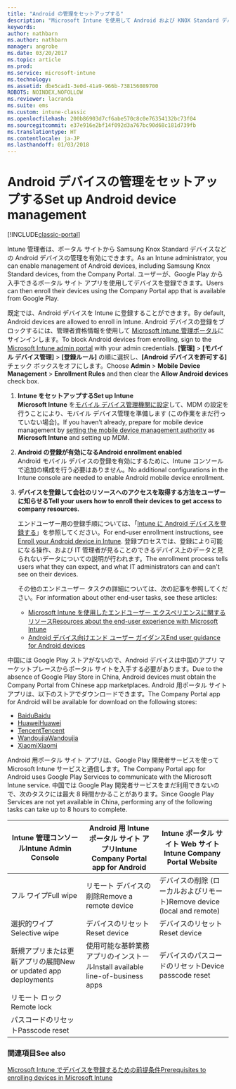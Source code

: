 ```yaml
---
title: "Android の管理をセットアップする"
description: "Microsoft Intune を使用して Android および KNOX Standard デバイスのモバイル デバイス管理 (MDM) を有効にします。"
keywords: 
author: nathbarn
ms.author: nathbarn
manager: angrobe
ms.date: 03/20/2017
ms.topic: article
ms.prod: 
ms.service: microsoft-intune
ms.technology: 
ms.assetid: dbe5cad1-3e0d-41a9-966b-738156089700
ROBOTS: NOINDEX,NOFOLLOW
ms.reviewer: lacranda
ms.suite: ems
ms.custom: intune-classic
ms.openlocfilehash: 200b86903d7cf6abe570c8c0e76354132bc73f04
ms.sourcegitcommit: e37e916e2bf14f092d3a767bc90d68c181d739fb
ms.translationtype: HT
ms.contentlocale: ja-JP
ms.lasthandoff: 01/03/2018
---
```

# <a name="set-up-android-device-management"></a><span data-ttu-id="2d1c7-103">Android デバイスの管理をセットアップする</span><span class="sxs-lookup"><span data-stu-id="2d1c7-103">Set up Android device management</span></span>

[!INCLUDE[classic-portal](../includes/classic-portal.md)]

<span data-ttu-id="2d1c7-104">Intune 管理者は、ポータル サイトから Samsung Knox Standard デバイスなどの Android デバイスの管理を有効にできます。</span><span class="sxs-lookup"><span data-stu-id="2d1c7-104">As an Intune administrator, you can enable management of Android devices, including Samsung Knox Standard devices, from the Company Portal.</span></span> <span data-ttu-id="2d1c7-105">ユーザーが、Google Play から入手できるポータル サイト アプリを使用してデバイスを登録できます。</span><span class="sxs-lookup"><span data-stu-id="2d1c7-105">Users can then enroll their devices using the Company Portal app that is available from Google Play.</span></span>

<span data-ttu-id="2d1c7-106">既定では、Android デバイスを Intune に登録することができます。</span><span class="sxs-lookup"><span data-stu-id="2d1c7-106">By default, Android devices are allowed to enroll in Intune.</span></span> <span data-ttu-id="2d1c7-107">Android デバイスの登録をブロックするには、管理者資格情報を使用して [Microsoft Intune 管理ポータル](https://manage.microsoft.com)にサインインします。</span><span class="sxs-lookup"><span data-stu-id="2d1c7-107">To block Android devices from enrolling, sign to the [Microsoft Intune admin portal](https://manage.microsoft.com) with your admin credentials.</span></span> <span data-ttu-id="2d1c7-108">**[管理]** > **[モバイル デバイス管理]** > **[登録ルール]** の順に選択し、**[Android デバイスを許可する]** チェック ボックスをオフにします。</span><span class="sxs-lookup"><span data-stu-id="2d1c7-108">Choose **Admin** > **Mobile Device Management** > **Enrollment Rules** and then clear the **Allow Android devices** check box.</span></span>

1. <span data-ttu-id="2d1c7-109">**Intune をセットアップする**</span><span class="sxs-lookup"><span data-stu-id="2d1c7-109">**Set up Intune**</span></span><br>
   <span data-ttu-id="2d1c7-110">**Microsoft Intune** を[モバイル デバイス管理機関に設定](prerequisites-for-enrollment.md#step-2-set-mdm-authority)して、MDM の設定を行うことにより、モバイル デバイス管理を準備します (この作業をまだ行っていない場合)。</span><span class="sxs-lookup"><span data-stu-id="2d1c7-110">If you haven’t already, prepare for mobile device management by  [setting the mobile device management authority](prerequisites-for-enrollment.md#step-2-set-mdm-authority) as **Microsoft Intune** and setting up MDM.</span></span>

2. <span data-ttu-id="2d1c7-111">**Android の登録が有効になる**</span><span class="sxs-lookup"><span data-stu-id="2d1c7-111">**Android enrollment enabled**</span></span><br>
   <span data-ttu-id="2d1c7-112">Android モバイル デバイスの登録を有効にするために、Intune コンソールで追加の構成を行う必要はありません。</span><span class="sxs-lookup"><span data-stu-id="2d1c7-112">No additional configurations in the Intune console are needed to enable Android mobile device enrollment.</span></span>

3. <span data-ttu-id="2d1c7-113">**デバイスを登録して会社のリソースへのアクセスを取得する方法をユーザーに知らせる**</span><span class="sxs-lookup"><span data-stu-id="2d1c7-113">**Tell your users how to enroll their devices to get access to company resources.**</span></span>

   <span data-ttu-id="2d1c7-114">エンドユーザー用の登録手順については、「[Intune に Android デバイスを登録する](https://docs.microsoft.com/intune-user-help/enroll-your-device-in-intune-android)」を参照してください。</span><span class="sxs-lookup"><span data-stu-id="2d1c7-114">For end-user enrollment instructions, see [Enroll your Android device in Intune](https://docs.microsoft.com/intune-user-help/enroll-your-device-in-intune-android).</span></span> <span data-ttu-id="2d1c7-115">登録プロセスでは、登録により可能になる操作、および IT 管理者が見ることのできるデバイス上のデータと見られないデータについての説明が行われます。</span><span class="sxs-lookup"><span data-stu-id="2d1c7-115">The enrollment process tells users what they can expect, and what IT administrators can and can't see on their devices.</span></span>

   <span data-ttu-id="2d1c7-116">その他のエンドユーザー タスクの詳細については、次の記事を参照してください。</span><span class="sxs-lookup"><span data-stu-id="2d1c7-116">For information about other end-user tasks, see these articles:</span></span>
   - [<span data-ttu-id="2d1c7-117">Microsoft Intune を使用したエンドユーザー エクスペリエンスに関するリソース</span><span class="sxs-lookup"><span data-stu-id="2d1c7-117">Resources about the end-user experience with Microsoft Intune</span></span>](/intune/end-user-educate)
   - [<span data-ttu-id="2d1c7-118">Android デバイス向けエンド ユーザー ガイダンス</span><span class="sxs-lookup"><span data-stu-id="2d1c7-118">End user guidance for Android devices</span></span>](https://docs.microsoft.com/intune-user-help/using-your-android-device-with-intune)

<span data-ttu-id="2d1c7-119">中国には Google Play ストアがないので、Android デバイスは中国のアプリ マーケットプレースからポータル サイトを入手する必要があります。</span><span class="sxs-lookup"><span data-stu-id="2d1c7-119">Due to the absence of Google Play Store in China, Android devices must obtain the Company Portal from Chinese app marketplaces.</span></span> <span data-ttu-id="2d1c7-120">Android 用ポータル サイト アプリは、以下のストアでダウンロードできます。</span><span class="sxs-lookup"><span data-stu-id="2d1c7-120">The Company Portal app for Android will be available for download on the following stores:</span></span>
* [<span data-ttu-id="2d1c7-121">Baidu</span><span class="sxs-lookup"><span data-stu-id="2d1c7-121">Baidu</span></span>](https://go.microsoft.com/fwlink/?linkid=836946)
* [<span data-ttu-id="2d1c7-122">Huawei</span><span class="sxs-lookup"><span data-stu-id="2d1c7-122">Huawei</span></span>](https://go.microsoft.com/fwlink/?linkid=836948)
* [<span data-ttu-id="2d1c7-123">Tencent</span><span class="sxs-lookup"><span data-stu-id="2d1c7-123">Tencent</span></span>](https://go.microsoft.com/fwlink/?linkid=836949)
* [<span data-ttu-id="2d1c7-124">Wandoujia</span><span class="sxs-lookup"><span data-stu-id="2d1c7-124">Wandoujia</span></span>](https://go.microsoft.com/fwlink/?linkid=836950)
* [<span data-ttu-id="2d1c7-125">Xiaomi</span><span class="sxs-lookup"><span data-stu-id="2d1c7-125">Xiaomi</span></span>](https://go.microsoft.com/fwlink/?linkid=836947)

<span data-ttu-id="2d1c7-126">Android 用ポータル サイト アプリは、Google Play 開発者サービスを使って Microsoft Intune サービスと通信します。</span><span class="sxs-lookup"><span data-stu-id="2d1c7-126">The Company Portal app for Android uses Google Play Services to communicate with the Microsoft Intune service.</span></span> <span data-ttu-id="2d1c7-127">中国では Google Play 開発者サービスをまだ利用できないので、次のタスクには最大 8 時間かかることがあります。</span><span class="sxs-lookup"><span data-stu-id="2d1c7-127">Since Google Play Services are not yet available in China, performing any of the following tasks can take up to 8 hours to complete.</span></span> 

|<span data-ttu-id="2d1c7-128">Intune 管理コンソール</span><span class="sxs-lookup"><span data-stu-id="2d1c7-128">Intune Admin Console</span></span>| <span data-ttu-id="2d1c7-129">Android 用 Intune ポータル サイト アプリ</span><span class="sxs-lookup"><span data-stu-id="2d1c7-129">Intune Company Portal app for Android</span></span> |<span data-ttu-id="2d1c7-130">Intune ポータル サイト Web サイト</span><span class="sxs-lookup"><span data-stu-id="2d1c7-130">Intune Company Portal Website</span></span>|   
|---|---|---|
|<span data-ttu-id="2d1c7-131">フル ワイプ</span><span class="sxs-lookup"><span data-stu-id="2d1c7-131">Full wipe</span></span>| <span data-ttu-id="2d1c7-132">リモート デバイスの削除</span><span class="sxs-lookup"><span data-stu-id="2d1c7-132">Remove a remote device</span></span>| <span data-ttu-id="2d1c7-133">デバイスの削除 (ローカルおよびリモート)</span><span class="sxs-lookup"><span data-stu-id="2d1c7-133">Remove device (local and remote)</span></span>|
|<span data-ttu-id="2d1c7-134">選択的ワイプ</span><span class="sxs-lookup"><span data-stu-id="2d1c7-134">Selective wipe</span></span>| <span data-ttu-id="2d1c7-135">デバイスのリセット</span><span class="sxs-lookup"><span data-stu-id="2d1c7-135">Reset device</span></span>| <span data-ttu-id="2d1c7-136">デバイスのリセット</span><span class="sxs-lookup"><span data-stu-id="2d1c7-136">Reset device</span></span>|
|<span data-ttu-id="2d1c7-137">新規アプリまたは更新アプリの展開</span><span class="sxs-lookup"><span data-stu-id="2d1c7-137">New or updated app deployments</span></span>| <span data-ttu-id="2d1c7-138">使用可能な基幹業務アプリのインストール</span><span class="sxs-lookup"><span data-stu-id="2d1c7-138">Install available line-of-business apps</span></span>| <span data-ttu-id="2d1c7-139">デバイスのパスコードのリセット</span><span class="sxs-lookup"><span data-stu-id="2d1c7-139">Device passcode reset</span></span>|
|<span data-ttu-id="2d1c7-140">リモート ロック</span><span class="sxs-lookup"><span data-stu-id="2d1c7-140">Remote lock</span></span>|||
|<span data-ttu-id="2d1c7-141">パスコードのリセット</span><span class="sxs-lookup"><span data-stu-id="2d1c7-141">Passcode reset</span></span>|||

### <a name="see-also"></a><span data-ttu-id="2d1c7-142">関連項目</span><span class="sxs-lookup"><span data-stu-id="2d1c7-142">See also</span></span>
[<span data-ttu-id="2d1c7-143">Microsoft Intune でデバイスを登録するための前提条件</span><span class="sxs-lookup"><span data-stu-id="2d1c7-143">Prerequisites to enrolling devices in Microsoft Intune</span></span>](prerequisites-for-enrollment.md)
